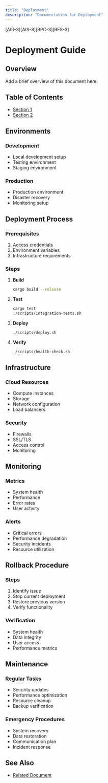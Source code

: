 ```yaml
---
title: "Deployment"
description: "Documentation for Deployment"
---
```


[AIR-3][AIS-3][BPC-3][RES-3]


<!-- markdownlint-disable MD013 line-length -->

# Deployment Guide

## Overview

Add a brief overview of this document here.

## Table of Contents

- [Section 1](#section-1)
- [Section 2](#section-2)


## Environments

### Development
- Local development setup
- Testing environment
- Staging environment

### Production
- Production environment
- Disaster recovery
- Monitoring setup

## Deployment Process

### Prerequisites
1. Access credentials
2. Environment variables
3. Infrastructure requirements

### Steps

1. **Build**
   ```bash
   cargo build --release
   ```

2. **Test**
   ```bash
   cargo test
   ./scripts/integration-tests.sh
   ```

3. **Deploy**
   ```bash
   ./scripts/deploy.sh
   ```

4. **Verify**
   ```bash
   ./scripts/health-check.sh
   ```

## Infrastructure

### Cloud Resources
- Compute instances
- Storage
- Network configuration
- Load balancers

### Security
- Firewalls
- SSL/TLS
- Access control
- Monitoring

## Monitoring

### Metrics
- System health
- Performance
- Error rates
- User activity

### Alerts
- Critical errors
- Performance degradation
- Security incidents
- Resource utilization

## Rollback Procedure

### Steps
1. Identify issue
2. Stop current deployment
3. Restore previous version
4. Verify functionality

### Verification
- System health
- Data integrity
- User access
- Performance metrics

## Maintenance

### Regular Tasks
- Security updates
- Performance optimization
- Resource cleanup
- Backup verification

### Emergency Procedures
- System recovery
- Data restoration
- Communication plan
- Incident response

## See Also

- [Related Document](#related-document)

